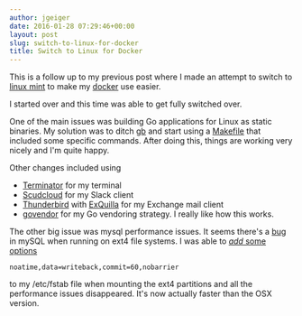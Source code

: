 ```yaml
---
author: jgeiger
date: 2016-01-28 07:29:46+00:00
layout: post
slug: switch-to-linux-for-docker
title: Switch to Linux for Docker
---
```


This is a follow up to my previous post where I made an attempt to switch to [linux mint](http://www.linuxmint.com/) to make my [docker](https://www.docker.com/) use easier.

I started over and this time was able to get fully switched over.

One of the main issues was building Go applications for Linux as static binaries. My solution was to ditch [gb](http://getgb.io/) and start using a [Makefile](https://gist.github.com/jgeiger/dae5bc65860c93881fb3) that included some specific commands. After doing this, things are working very nicely and I'm quite happy.

Other changes included using

* [Terminator](http://gnometerminator.blogspot.com/p/introduction.html) for my terminal
* [Scudcloud](https://github.com/raelgc/scudcloud) for my Slack client
* [Thunderbird](https://www.mozilla.org/en-US/thunderbird/) with [ExQuilla](https://addons.mozilla.org/en-US/thunderbird/addon/exquilla-exchange-web-services/) for my Exchange mail client
* [govendor](https://github.com/kardianos/govendor) for my Go vendoring strategy. I really like how this works.

The other big issue was mysql performance issues. It seems there's a [bug](http://bugs.mysql.com/bug.php?id=46959) in mySQL when running on ext4 file systems.
I was able to [_add_ some options](https://mariadb.com/blog/what-best-linux-filesystem-mariadb)

```console
noatime,data=writeback,commit=60,nobarrier
```
 to my /etc/fstab file when mounting the ext4 partitions and all the performance issues disappeared. It's now actually faster than the OSX version.
